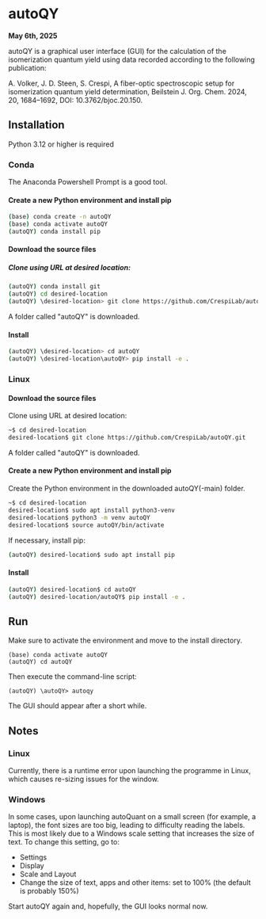 # autoQY
**May 6th, 2025**

autoQY is a graphical user interface (GUI) for the calculation of the isomerization quantum yield using data recorded according to the following publication:

A. Volker, J. D. Steen, S. Crespi, A fiber-optic spectroscopic setup for isomerization quantum yield determination, Beilstein J. Org. Chem. 2024, 20, 1684–1692, DOI: 10.3762/bjoc.20.150.

## Installation
Python 3.12 or higher is required

### Conda
The Anaconda Powershell Prompt is a good tool.
#### Create a new Python environment and install pip
```bash
(base) conda create -n autoQY
(base) conda activate autoQY
(autoQY) conda install pip
```

#### Download the source files
##### Clone using URL at desired location:
```bash
(autoQY) conda install git
(autoQY) cd desired-location
(autoQY) \desired-location> git clone https://github.com/CrespiLab/autoQY.git
```
A folder called "autoQY" is downloaded.

#### Install
```bash
(autoQY) \desired-location> cd autoQY
(autoQY) \desired-location\autoQY> pip install -e .
```

### Linux
#### Download the source files
Clone using URL at desired location:
```bash
~$ cd desired-location
desired-location$ git clone https://github.com/CrespiLab/autoQY.git
```
A folder called "autoQY" is downloaded.

#### Create a new Python environment and install pip
Create the Python environment in the downloaded autoQY(-main) folder.
```bash
~$ cd desired-location
desired-location$ sudo apt install python3-venv
desired-location$ python3 -m venv autoQY
desired-location$ source autoQY/bin/activate
```
If necessary, install pip:
```bash
(autoQY) desired-location$ sudo apt install pip
```

#### Install
```bash
(autoQY) desired-location$ cd autoQY
(autoQY) desired-location/autoQY$ pip install -e .
```

## Run
Make sure to activate the environment and move to the install directory.
```
(base) conda activate autoQY
(autoQY) cd autoQY
```
Then execute the command-line script:
```
(autoQY) \autoQY> autoqy
```
The GUI should appear after a short while.

## Notes
### Linux
Currently, there is a runtime error upon launching the programme in Linux, which causes re-sizing issues for the window.

### Windows
In some cases, upon launching autoQuant on a small screen (for example, a laptop), the font sizes are too big, leading to difficulty reading the labels. This is most likely due to a Windows scale setting that increases the size of text.
To change this setting, go to:
- Settings
- Display
- Scale and Layout
- Change the size of text, apps and other items: set to 100% (the default is probably 150%)

Start autoQY again and, hopefully, the GUI looks normal now.
